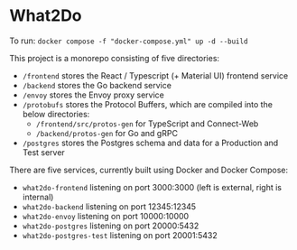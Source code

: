 # What2Do

To run: `docker compose -f "docker-compose.yml" up -d --build`

This project is a monorepo consisting of five directories:
  - `/frontend` stores the React / Typescript (+ Material UI) frontend service
  - `/backend` stores the Go backend service
  - `/envoy` stores the Envoy proxy service
  - `/protobufs` stores the Protocol Buffers, which are compiled into the below directories:
    - `/frontend/src/protos-gen` for TypeScript and Connect-Web
    - `/backend/protos-gen` for Go and gRPC
  - `/postgres` stores the Postgres schema and data for a Production and Test server

There are five services, currently built using Docker and Docker Compose:
  - `what2do-frontend` listening on port 3000:3000 (left is external, right is internal)
  - `what2do-backend` listening on port 12345:12345
  - `what2do-envoy` listening on port 10000:10000
  - `what2do-postgres` listening on port 20000:5432
  - `what2do-postgres-test` listening on port 20001:5432